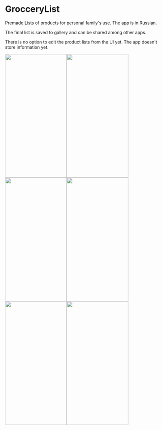 # GrocceryList

Premade Lists of products for personal family's use. The app is in Russian.

The final list is saved to gallery and can be shared among other apps.

There is no option to edit the product lists from the UI yet.
The app doesn't store information yet.

<img src="https://github.com/glusi/GroceryList/assets/62393460/45bfabb0-5ba6-4ca4-b6db-4458dbbf2731" data-canonical-src="https://github.com/glusi/GroceryList/assets/62393460/45bfabb0-5ba6-4ca4-b6db-4458dbbf2731" width="200" height="400" /><img src="https://github.com/glusi/GroceryList/assets/62393460/e8cc1cea-365f-426f-a458-42a00b854eb1" data-canonical-src="https://github.com/glusi/GroceryList/assets/62393460/e8cc1cea-365f-426f-a458-42a00b854eb1" width="200" height="400" /><img src="https://github.com/glusi/GroceryList/assets/62393460/8f9107a2-83b0-40f5-b331-06b48d9db678" data-canonical-src="https://github.com/glusi/GroceryList/assets/62393460/8f9107a2-83b0-40f5-b331-06b48d9db678" width="200" height="400" /><img src="https://github.com/glusi/GroceryList/assets/62393460/10b5ea77-9955-45aa-9c83-85c275eb10e7" data-canonical-src="https://github.com/glusi/GroceryList/assets/62393460/10b5ea77-9955-45aa-9c83-85c275eb10e7" width="200" height="400" /><img src="https://github.com/glusi/GroceryList/assets/62393460/4a54c866-a62b-47d2-90f8-9929d0de5414" data-canonical-src="https://github.com/glusi/GroceryList/assets/62393460/4a54c866-a62b-47d2-90f8-9929d0de5414" width="200" height="400" /><img src="https://github.com/glusi/GroceryList/assets/62393460/f8068755-9c7d-452a-bf31-e26cabbd5367" data-canonical-src="https://github.com/glusi/GroceryList/assets/62393460/f8068755-9c7d-452a-bf31-e26cabbd5367" width="200" height="400" />

